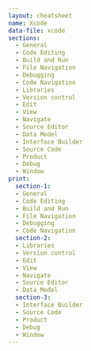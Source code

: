 ```yaml
---
layout: cheatsheet
name: Xcode
data-file: xcode
sections:
  - General
  - Code Editing
  - Build and Run
  - File Navigation
  - Debugging
  - Code Navigation
  - Libraries
  - Version control
  - Edit
  - View
  - Navigate
  - Source Editor
  - Data Model
  - Interface Builder
  - Source Code
  - Product
  - Debug
  - Window
print:
  section-1:
  - General
  - Code Editing
  - Build and Run
  - File Navigation
  - Debugging
  - Code Navigation
  section-2:
  - Libraries
  - Version control
  - Edit
  - View
  - Navigate
  - Source Editor
  - Data Model
  section-3:
  - Interface Builder
  - Source Code
  - Product
  - Debug
  - Window
---
```

